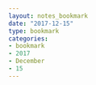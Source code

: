 ```yaml
---
layout: notes_bookmark
date: "2017-12-15"
type: bookmark
categories:
- bookmark
- 2017
- December
- 15
---
```


